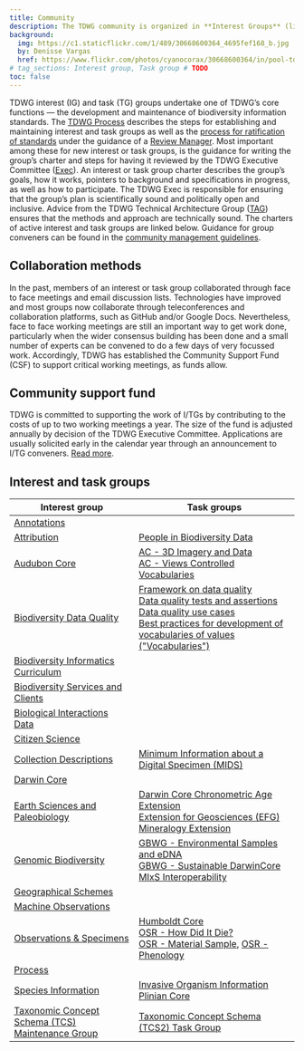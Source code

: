 ```yaml
---
title: Community
description: The TDWG community is organized in **Interest Groups** (listed below). These can have dedicated **Task Groups** to work on a standard or recommendation (listed on Interest Group pages). Ratified standards are maintained by **Standard Maintenance Groups** (listed on [standard pages](/standards/)).
background:
  img: https://c1.staticflickr.com/1/489/30668600364_4695fef168_b.jpg
  by: Denisse Vargas
  href: https://www.flickr.com/photos/cyanocorax/30668600364/in/pool-tdwg16/
# tag_sections: Interest group, Task group # TODO
toc: false
---
```


TDWG interest (IG) and task (TG) groups undertake one of TDWG’s core functions — the  development and maintenance of biodiversity information standards. The [TDWG Process](/about/process) describes the steps for establishing and maintaining interest and task groups as well as the [process for ratification of standards](https://www.tdwg.org/about/process/#ratification%20of%20standards_1) under the guidance of a [Review Manager](https://www.tdwg.org/about/review-managers/). Most important among these for new interest or task groups, is the guidance for writing the group’s charter and steps for having it reviewed by the TDWG Executive Committee ([Exec](/about/executive)). An interest or task group charter describes the group’s goals, how it works, pointers to background and specifications in progress, as well as how to participate. The TDWG Exec is responsible for ensuring that the group’s plan is scientifically sound and politically open and inclusive. Advice from the TDWG Technical Architecture Group ([TAG](/about/committees/tag)) ensures that the methods and approach are technically sound. The charters of active interest and task groups are linked below.  Guidance for group conveners can be found in the [community management guidelines](./management).  

## Collaboration methods

In the past, members of an interest or task group collaborated through face to face meetings and email discussion lists. Technologies have improved and most groups now collaborate through teleconferences and collaboration platforms, such as GitHub and/or Google Docs. Nevertheless, face to face working meetings are still an important way to get work done, particularly when the wider consensus building has been done and a small number of experts can be convened to do a few days of very focussed work. Accordingly, TDWG has established the Community Support Fund (CSF) to support critical working meetings, as funds allow.

## Community support fund

TDWG is committed to supporting the work of I/TGs by contributing to the costs of up to two working meetings a year. The size of the fund is adjusted annually by decision of the TDWG Executive Committee. Applications are usually solicited early in the calendar year through an announcement to I/TG conveners. [Read more](./support).

## Interest and task groups

Interest group | Task groups 
--- | ---
[Annotations]() | 
[Attribution]() | [People in Biodiversity Data]()
[Audubon Core]() | [AC - 3D Imagery and Data]()<br>[AC - Views Controlled Vocabularies]()
[Biodiversity Data Quality]() | [Framework on data quality]()<br>[Data quality tests and assertions]()<br>[Data quality use cases]()<br>[Best practices for development of vocabularies of values ("Vocabularies")]()
[Biodiversity Informatics Curriculum]() | 
[Biodiversity Services and Clients]() | 
[Biological Interactions Data]() | 
[Citizen Science]() | 
[Collection Descriptions]() | [Minimum Information about a Digital Specimen (MIDS)]()
[Darwin Core]() | 
[Earth Sciences and Paleobiology]() | [Darwin Core Chronometric Age Extension]()<br>[Extension for Geosciences (EFG)]()<br>[Mineralogy Extension]()
[Genomic Biodiversity]() | [GBWG - Environmental Samples and eDNA]()<br>[GBWG - Sustainable DarwinCore MIxS Interoperability]()
[Geographical Schemes]() | 
[Machine Observations]() | 
[Observations & Specimens]() | [Humboldt Core]()<br>[OSR - How Did It Die?]()<br>[OSR - Material Sample](), [OSR - Phenology]() | 
[Process]() | 
[Species Information]() | [Invasive Organism Information]()<br>[Plinian Core]()
[Taxonomic Concept Schema (TCS) Maintenance Group]() | [Taxonomic Concept Schema (TCS2) Task Group]()

<!-- - [Annotations]()
- [Attribution]() | 
  - [People in Biodiversity Data]()
- [Audubon Core]()
  - [AC - 3D Imagery and Data]()
  - [AC - Views Controlled Vocabularies]()
- [Biodiversity Data Quality]()
  - [Framework on data quality]()
  - [Data quality tests and assertions]()
  - [Data quality use cases]()
  - [Best practices for development of vocabularies of values ("Vocabularies")]()
- [Biodiversity Informatics Curriculum]()
- [Biodiversity Services and Clients]()
- [Biological Interactions Data]()
- [Citizen Science]()
- [Collection Descriptions]()
  - [Minimum Information about a Digital Specimen (MIDS)]()
- [Darwin Core]()
- [Earth Sciences and Paleobiology]()
  - [Darwin Core Chronometric Age Extension]()
  - [Extension for Geosciences (EFG)]()
  - [Mineralogy Extension]()
- [Genomic Biodiversity]()
  - [GBWG - Environmental Samples and eDNA]()
  - [GBWG - Sustainable DarwinCore MIxS Interoperability]()
- [Geographical Schemes]()
- [Machine Observations]()
- [Observations & Specimens]()
  - [Humboldt Core]()
  - [OSR - How Did It Die?]()
  - [OSR - Material Sample]()
  - [OSR - Phenology]()
- [Process]()
- [Species Information]()
  - [Invasive Organism Information]()
  - [Plinian Core]()
- [Taxonomic Concept Schema (TCS) Maintenance Group]()
  - [Taxonomic Concept Schema (TCS2) Task Group]() -->
